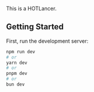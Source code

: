 This is a HOTLancer.

## Getting Started

First, run the development server:

```bash
npm run dev
# or
yarn dev
# or
pnpm dev
# or
bun dev
```